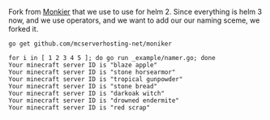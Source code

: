 Fork from [Monkier](https://github.com/technosophos/moniker) that we use to use for helm 2. Since everything is helm 3 now, and we use operators, and we want to add our our naming sceme, we forked it.

```
go get github.com/mcserverhosting-net/moniker

for i in [ 1 2 3 4 5 ]; do go run _example/namer.go; done
Your minecraft server ID is "blaze apple"
Your minecraft server ID is "stone horsearmor"
Your minecraft server ID is "tropical gunpowder"
Your minecraft server ID is "stone bread"
Your minecraft server ID is "darkoak witch"
Your minecraft server ID is "drowned endermite"
Your minecraft server ID is "red scrap"
```